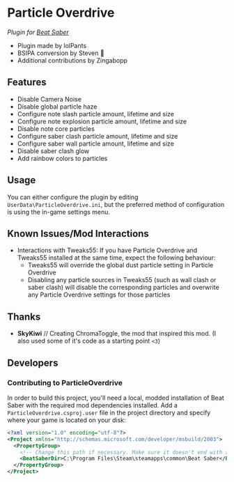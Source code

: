 # Particle Overdrive
*Plugin for [Beat Saber](http://beatsaber.com/)*

* Plugin made by lolPants
* BSIPA conversion by Steven 🎀
* Additional contributions by Zingabopp

## Features
* Disable Camera Noise
* Disable global particle haze
* Configure note slash particle amount, lifetime and size
* Configure note explosion particle amount, lifetime and size
* Disable note core particles
* Configure saber clash particle amount, lifetime and size
* Configure saber wall particle amount, lifetime and size
* Disable saber clash glow
* Add rainbow colors to particles

## Usage
You can either configure the plugin by editing `UserData\ParticleOverdrive.ini`, but the preferred method of configuration is using the in-game settings menu.  

## Known Issues/Mod Interactions
* Interactions with Tweaks55: If you have Particle Overdrive and Tweaks55 installed at the same time, expect the following behaviour:
  * Tweaks55 will override the global dust particle setting in Particle Overdrive
  * Disabling any particle sources in Tweaks55 (such as wall clash or saber clash) will disable the corresponding particles and overwrite any Particle Overdrive settings for those particles

## Thanks
* **SkyKiwi** // Creating ChromaToggle, the mod that inspired this mod. (I also used some of it's code as a starting point `<3`)

## Developers

### Contributing to ParticleOverdrive
In order to build this project, you'll need a local, modded installation of Beat Saber with the required mod dependencies installed. Add a `ParticleOverdrive.csproj.user` file in the project directory and specify where your game is located on your disk:

```xml
<?xml version="1.0" encoding="utf-8"?>
<Project xmlns="http://schemas.microsoft.com/developer/msbuild/2003">
  <PropertyGroup>
    <!-- Change this path if necessary. Make sure it doesn't end with a backslash. -->
    <BeatSaberDir>C:\Program Files\Steam\steamapps\common\Beat Saber</BeatSaberDir>
  </PropertyGroup>
</Project>
```
